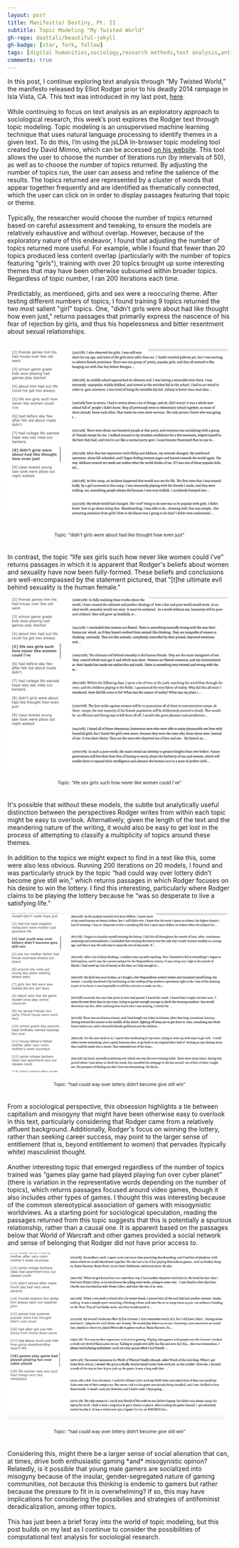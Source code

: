 ```yaml
---
layout: post
title: Manifest(o) Destiny, Pt. II
subtitle: Topic Modeling "My Twisted World"
gh-repo: daattali/beautiful-jekyll
gh-badge: [star, fork, follow]
tags: [digital humanities,sociology,research methods,text analysis,antifeminism, topic modeling]
comments: true
---
```


In this post, I continue exploring text analysis through “My Twisted World,” the manifesto released by Elliot Rodger prior to his deadly 2014 rampage in Isla Vista, CA. This text was introduced in my last post, [here](https://giorgiashields.github.io/2020-11-09-Blog2/).<br/><br/>
While continuing to focus on text analysis as an exploratory approach to sociological research, this week’s post explores the Rodger text through topic modeling. Topic modeling is an unsupervised machine learning technique that uses natural language processing to identify themes in a given text. To do this, I’m using the jsLDA In-browser topic modeling tool created by David Mimno, which can be accessed [on his website](https://mimno.infosci.cornell.edu/jsLDA/). This tool allows the user to choose the number of iterations run (by intervals of 50), as well as to choose the number of topics returned. By adjusting the number of topics run, the user can assess and refine the salience of the results. The topics returned are represented by a cluster of words that appear together frequently and are identified as thematically connected, which the user can click on in order to display passages featuring that topic or theme.<br/><br/>
Typically, the researcher would choose the number of topics returned based on careful assessment and tweaking, to ensure the models are relatively exhaustive and without overlap. However, because of the exploratory nature of this endeavor, I found that adjusting the number of topics returned more useful. For example, while I found that fewer than 20 topics produced less content overlap (particularly with the number of topics featuring "girls"), training with over 20 topics brought up some interesting themes that may have been otherwise subsumed within broader topics. Regardless of topic number, I ran 200 iterations each time.<br/><br/>
Predictably, as mentioned, girls and sex were a reoccuring theme. After testing different numbers of topics, I found training 9 topics returned the two most salient "girl" topics. One, "didn't girls were about had like thought how even just," returns passages that primarily express the nascence of his fear of rejection by girls, and thus his hopelessness and bitter resentment about sexual relationships.<br/><br/>
<p align="center"> <img src="/assets/img/didnt_girls_were.png">
<div align="center"><font size= 1>Topic: "didn't girls were about had like thought how even just" </font></div><br/><br/>
In contrast, the topic “life sex girls such how never like women could i've” returns passages in which it is apparent that Rodger's beliefs about women and sexuality have now been fully-formed. These beliefs and conclusions are well-encompassed by the statement pictured, that "[t]he ultimate evil behind sexuality is the human female." 
<p align="center"> <img src="/assets/img/life_sex_girls.png">
<div align="center"><font size= 1>Topic: “life sex girls such how never like women could i've”</font></div><br/><br/>
It's possible that without these models, the subtle but analytically useful distinction between the perspectives Rodger writes from within each topic might be easy to overlook. Alternatively, given the length of the text and the meandering nature of the writing, it would also be easy to get lost in the process of attempting to classify a multiplicity of topics around these themes. <br/><br/>
In addition to the topics we might expect to find in a text like this, some were also less obvious. Running 200 iterations on 20 models, I found and was particularly struck by the topic “had could way over lottery didn’t become give still win,” which returns passages in which Rodger focuses on his desire to win the lottery. I find this interesting, particularly where Rodger claims to be playing the lottery because he “was so desperate to live a satisfying life.” 
<p align="center"> <img src="/assets/img/lottery.png">
<div align="center"><font size= 1>Topic: “had could way over lottery didn’t become give still win” </font></div><br/><br/>
From a sociological perspective, this obsession highlights a tie between capitalism and misogyny that might have been otherwise easy to overlook in this text, particularly considering that Rodger came from a relatively affluent background. Additionally, Rodger's focus on winning the lottery, rather than seeking career success, may point to the larger sense of entitlement (that is, beyond entitlement to women) that pervades (typically white) masculinist thought.<br/><br/>
Another interesting topic that emerged regardless of the number of topics trained was “games play game had played playing fun over cyber planet” (there is variation in the representative words depending on the number of topics), which returns passages focused around video games, though it also includes other types of games. I thought this was interesting because of the common stereotypical association of gamers with misogynistic worldviews. As a starting point for sociological speculation, reading the passages returned from this topic suggests that this is potentially a spurious relationship, rather than a causal one. It is apparent based on the passages below that World of Warcraft and other games provided a social network and sense of belonging that Rodger did not have prior access to. 
<p align="center"> <img src="/assets/img/games_play_game.png">
<div align="center"><font size= 1>Topic: “had could way over lottery didn’t become give still win” </font></div><br/><br/>
Considering this, might there be a larger sense of social alienation that can, at times, drive both enthusiastic gaming *and* misogynistic opinon? Relatedly, is it possible that young male gamers are socialized into misogyny because of the insular, gender-segregated nature of gaming communities, not because this thinking is endemic to gamers but rather because the pressure to fit in is overwhelming? If so, this may have implications for considering the possibilies and strategies of antifeminist deradicalization, among other topics.<br/><br/>
This has just been a brief foray into the world of topic modeling, but this post builds on my last as I continue to consider the possibilities of computational text analysis for sociologial research. 
